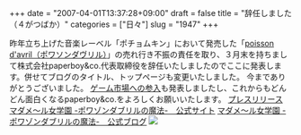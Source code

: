 +++
date = "2007-04-01T13:37:28+09:00"
draft = false
title = "辞任しました（４がつばか）"
categories = ["日々"]
slug = "1947"
+++

昨年立ち上げた音楽レーベル「ポチョムキン」において発売した「<a href="http://kayo.in/" target="_blank">poisson d'avril（ポワソンダヴリル）</a>」の売れ行き不振の責任を取り、３月末を持ちまして株式会社paperboy&co.代表取締役を辞任いたしましたのでここに発表します。併せてブログのタイトル、トップページも変更いたしました。
今までありがとうございました。
<a href="http://madajyo.com/" target="_blank">ゲーム市場への参入</a>も発表しましたし、これからもどんどん面白くなるpaperboy&co.をよろしくお願いいたします。
<a href="http://www.paperboy.co.jp/news/200704010141.php" target="_blank">プレスリリース</a>
<a href="http://madajyo.com/" target="_blank">マダメ～ル女学園 -ポワゾンダブリルの魔法-　公式サイト</a>
<a href="http://madajo.jugem.jp/" target="_blank">マダメ～ル女学園 -ポワゾンダブリルの魔法-　公式ブログ</a>
<img src="http://kentarow.img.jugem.jp/20070401_362776.jpg">
